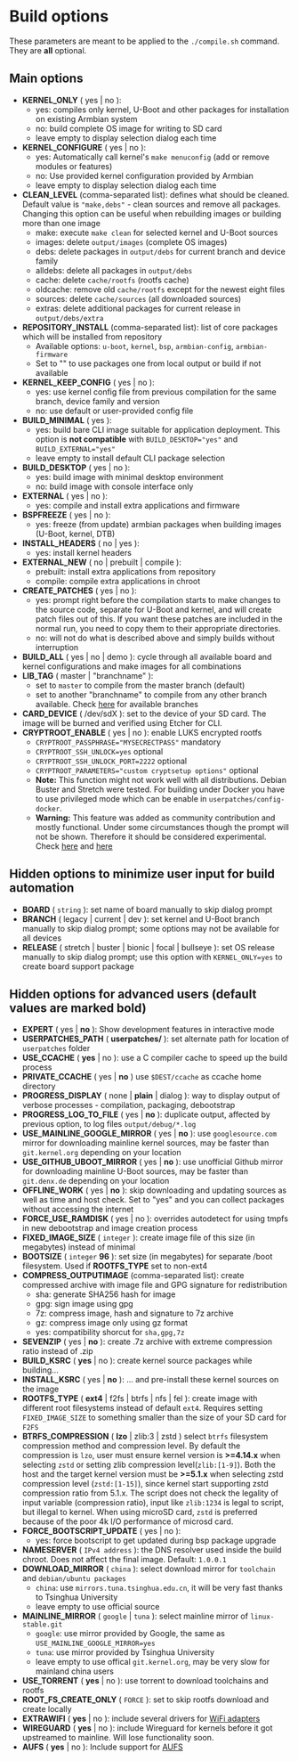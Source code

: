 # Build options

These parameters are meant to be applied to the `./compile.sh` command. They are **all** optional.

## Main options

- **KERNEL_ONLY** ( yes | no ):
    - yes: compiles only kernel, U-Boot and other packages for installation on existing Armbian system
    - no: build complete OS image for writing to SD card
    - leave empty to display selection dialog each time
- **KERNEL_CONFIGURE** ( yes | no ):
    - yes: Automatically call kernel's `make menuconfig` (add or remove modules or features)
    - no: Use provided kernel configuration provided by Armbian
    - leave empty to display selection dialog each time
- **CLEAN_LEVEL** (comma-separated list): defines what should be cleaned. Default value is `"make,debs"` - clean sources and remove all packages. Changing this option can be useful when rebuilding images or building more than one image
    - make: execute `make clean` for selected kernel and U-Boot sources
    - images: delete `output/images` (complete OS images)
    - debs: delete packages in `output/debs` for current branch and device family
    - alldebs: delete all packages in `output/debs`
    - cache: delete `cache/rootfs` (rootfs cache)
    - oldcache: remove old `cache/rootfs` except for the newest eight files
    - sources: delete `cache/sources` (all downloaded sources)
    - extras: delete additional packages for current release in `output/debs/extra`
- **REPOSITORY_INSTALL** (comma-separated list): list of core packages which will be installed from repository
    - Available options: `u-boot`, `kernel`, `bsp`, `armbian-config`, `armbian-firmware`
    - Set to "" to use packages one from local output or build if not available
- **KERNEL\_KEEP\_CONFIG** ( yes | no ):
    - yes: use kernel config file from previous compilation for the same branch, device family and version
    - no: use default or user-provided config file  
- **BUILD_MINIMAL** ( yes ):
    - yes: build bare CLI image suitable for application deployment. This option is **not compatible** with `BUILD_DESKTOP="yes"` and `BUILD_EXTERNAL="yes"`
    - leave empty to install default CLI package selection  
- **BUILD_DESKTOP** ( yes | no ):
    - yes: build image with minimal desktop environment
    - no: build image with console interface only  
- **EXTERNAL** ( yes | no ):
    - yes: compile and install extra applications and firmware  
- **BSPFREEZE** ( yes | no ): 
    - yes: freeze (from update) armbian packages when building images (U-Boot, kernel, DTB)  
- **INSTALL_HEADERS** ( no | yes ):
    - yes: install kernel headers  
- **EXTERNAL_NEW** ( no | prebuilt | compile ):
    - prebuilt: install extra applications from repository
    - compile: compile extra applications in chroot  
- **CREATE_PATCHES** ( yes | no ):
    - yes: prompt right before the compilation starts to make changes to the source code, separate for U-Boot and kernel, and will create patch files out of this. If you want these patches are included in the normal run, you need to copy them to their appropriate directories.
    - no: will not do what is described above and simply builds without interruption   
- **BUILD_ALL** ( yes | no | demo ): cycle through all available board and kernel configurations and make images for all combinations  
- **LIB_TAG** ( master | "branchname" ):
    - set to `master` to compile from the master branch (default)
    - set to another "branchname" to compile from any other branch available. Check [here](https://github.com/armbian/build/branches) for available branches  
- **CARD_DEVICE** ( /dev/sdX ): set to the device of your SD card. The image will be burned and verified using Etcher for CLI.
- **CRYPTROOT_ENABLE** ( yes | no ): enable LUKS encrypted rootfs
    - `CRYPTROOT_PASSPHRASE="MYSECRECTPASS"` mandatory
    - `CRYPTROOT_SSH_UNLOCK=yes` optional
    - `CRYPTROOT_SSH_UNLOCK_PORT=2222` optional
    - `CRYPTROOT_PARAMETERS="custom cryptsetup options"` optional
    - **Note:** This function might not work well with all distributions. Debian Buster and Stretch were tested. For building under Docker you have to use privileged mode which can be enable in `userpatches/config-docker`.
    - **Warning:** This feature was added as community contribution and mostly functional. Under some circumstances though the prompt will not be shown. Therefore it should be considered experimental. Check [here](https://github.com/armbian/build/commit/681e58b6689acda6a957e325f12e7b748faa8330) and [here](https://github.com/armbian/build/issues/1183)  
  
  
## Hidden options to minimize user input for build automation
- **BOARD** ( `string` ): set name of board manually to skip dialog prompt
- **BRANCH** ( legacy | current | dev ): set kernel and U-Boot branch manually to skip dialog prompt; some options may not be available for all devices
- **RELEASE** ( stretch | buster | bionic | focal | bullseye ): set OS release manually to skip dialog prompt; use this option with `KERNEL_ONLY=yes` to create board support package  
  
## Hidden options for advanced users (default values are marked **bold**)
- **EXPERT** ( yes | **no** ): Show development features in interactive mode
- **USERPATCHES_PATH** ( **userpatches/** ): set alternate path for location of `userpatches` folder
- **USE_CCACHE** ( **yes** | no ): use a C compiler cache to speed up the build process
- **PRIVATE_CCACHE** ( yes | **no** ) use `$DEST/ccache` as ccache home directory
- **PROGRESS_DISPLAY** ( none | **plain** | dialog ): way to display output of verbose processes - compilation, packaging, debootstrap
- **PROGRESS_LOG_TO_FILE** ( yes | **no** ): duplicate output, affected by previous option, to log files `output/debug/*.log`
- **USE_MAINLINE_GOOGLE_MIRROR** ( yes | **no** ): use `googlesource.com` mirror for downloading mainline kernel sources, may be faster than `git.kernel.org` depending on your location
- **USE_GITHUB_UBOOT_MIRROR** ( yes | **no** ): use unofficial Github mirror for downloading mainline U-Boot sources, may be faster than `git.denx.de` depending on your location
- **OFFLINE_WORK** ( yes | **no** ): skip downloading and updating sources as well as time and host check. Set to "yes" and you can collect packages without accessing the internet
- **FORCE_USE_RAMDISK** ( yes | no ): overrides autodetect for using tmpfs in new debootstrap and image creation process
- **FIXED_IMAGE_SIZE** ( `integer` ): create image file of this size (in megabytes) instead of minimal
- **BOOTSIZE** ( `integer` **96** ): set size (in megabytes) for separate /boot filesystem. Used if **ROOTFS_TYPE** set to non-ext4
- **COMPRESS_OUTPUTIMAGE** (comma-separated list): create compressed archive with image file and GPG signature for redistribution
    - sha: generate SHA256 hash for image
    - gpg: sign image using gpg
    - 7z: compress image, hash and signature to 7z archive
    - gz: compress image only using gz format
    - yes: compatibility shorcut for `sha,gpg,7z`
- **SEVENZIP** ( yes | **no** ): create .7z archive with extreme compression ratio instead of .zip
- **BUILD_KSRC** ( **yes** | no ): create kernel source packages while building...
- **INSTALL_KSRC** ( yes | **no** ): ... and pre-install these kernel sources on the image 
- **ROOTFS_TYPE** ( **ext4** | f2fs | btrfs | nfs | fel ): create image with different root filesystems instead of default `ext4`. Requires setting `FIXED_IMAGE_SIZE` to something smaller than the size of your SD card for `F2FS`
- **BTRFS_COMPRESSION** ( **lzo** | zlib:3 | zstd ) select `btrfs` filesystem compression method and compression level. By default the compression is `lzo`, user must ensure kernel version is **>=4.14.x** when selecting `zstd` or setting zlib compression level(`zlib:[1-9]`). Both the host and the target kernel version must be **>=5.1.x** when selecting zstd compression level (`zstd:[1-15]`), since kernel start supporting zstd compression ratio from 5.1.x. The script does not check the legality of input variable (compression ratio), input like `zlib:1234` is legal to script, but illegal to kernel. When using microSD card, `zstd` is preferred because of the poor 4k I/O performance of microsd card.
- **FORCE_BOOTSCRIPT_UPDATE** ( yes | no ): 
    - yes: force bootscript to get updated during bsp package upgrade
- **NAMESERVER** ( `IPv4 address` ): the DNS resolver used inside the build chroot. Does not affect the final image. Default: `1.0.0.1`
- **DOWNLOAD_MIRROR** ( `china` ): select download mirror for `toolchain` and `debian/ubuntu packages`
	- `china`: use `mirrors.tuna.tsinghua.edu.cn`, it will be very fast thanks to Tsinghua University
	- leave empty to use official source
- **MAINLINE_MIRROR** ( `google` | `tuna` ): select mainline mirror of `linux-stable.git`
	- `google`: use mirror provided by Google, the same as `USE_MAINLINE_GOOGLE_MIRROR=yes`
	- `tuna`: use mirror provided by Tsinghua University
	- leave empty to use offical `git.kernel.org`, may be very slow for mainland china users
- **USE_TORRENT** ( **yes** | no ): use torrent to download toolchains and rootfs
- **ROOT_FS_CREATE_ONLY** ( `FORCE` ): set to skip rootfs download and create locally
- **EXTRAWIFI** ( **yes** | no ): include several drivers for [WiFi adapters](https://github.com/armbian/build/blob/1914066729b7d0f4ae4463bba2491e3ec37fac84/lib/compilation-prepare.sh#L179-L507)
- **WIREGUARD** ( **yes** | no ): include Wireguard for kernels before it got upstreamed to mainline. Will lose functionality soon.
- **AUFS** ( **yes** | no ): Include support for [AUFS](https://en.wikipedia.org/wiki/Aufs)
